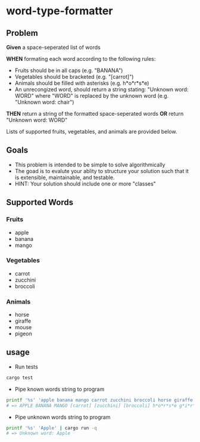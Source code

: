 # word-type-formatter

## Problem

**Given** a space-seperated list of words

**WHEN** formating each word according to the following rules:

- Fruits should be in all caps (e.g. "BANANA")
- Vegetables should be bracketed (e.g. "[carrot]")
- Animals should be filled with asterisks (e.g. h\*o\*r\*s\*e)
- An unrecongized word, should return a string stating: "Unknown word: WORD"
  where "WORD" is replaced by the unknown word (e.g. "Unknown word: chair")

**THEN** return a string of the formatted space-seperated words **OR** return
"Unknown word: WORD"

Lists of supported fruits, vegetables, and animals are provided below.

## Goals

- This problem is intended to be simple to solve algorithmically
- The goad is to evalute your ablity to structure your solution such that it is
  extensible, maintainable, and testable.
- HINT: Your solution should include one or more "classes"

## Supported Words

### Fruits

- apple
- banana
- mango

### Vegetables

- carrot
- zucchini
- broccoli

### Animals

- horse
- giraffe
- mouse
- pigeon

## usage

- Run tests

```sh
cargo test
```

- Pipe known words string to program

```sh
printf '%s' 'apple banana mango carrot zucchini broccoli horse giraffe mouse pigeon' | cargo run -q
# => APPLE BANANA MANGO [carrot] [zucchini] [broccoli] h*o*r*s*e g*i*r*a*f*f*e m*o*u*s*e p*i*g*e*o*n
```

- Pipe unknown words string to program

```sh
printf '%s' 'Apple' | cargo run -q
# => Unknown word: Apple
```
